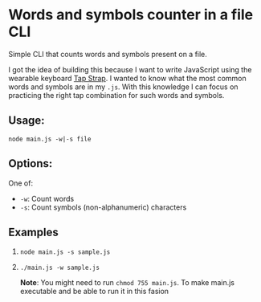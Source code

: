 # Words and symbols counter in a file CLI

Simple CLI that counts words and symbols present on a file. 

I got the idea of building this because I want to write JavaScript using the wearable keyboard [Tap Strap](https://www.tapwithus.com/product/). I wanted to know what the most common words and symbols are in my `.js`.  With this knowledge I can focus on practicing the right tap combination for such words and symbols.

## Usage:
```
node main.js -w|-s file
```

## Options:
One of:
  * `-w`: Count words
  * `-s`: Count symbols (non-alphanumeric) characters

## Examples

1.  ```
    node main.js -s sample.js
    ```

2.  ```
    ./main.js -w sample.js
    ```

    **Note**: You might need to run `chmod 755 main.js`. To make main.js executable and be able to run it in this fasion
